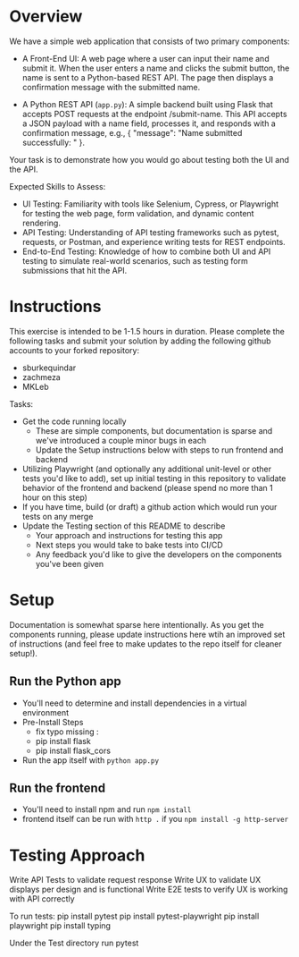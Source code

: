 # Overview

We have a simple web application that consists of two primary components:
- A Front-End UI: A web page where a user can input their name and submit it.
        When the user enters a name and clicks the submit button, the name is sent to a Python-based REST API.
        The page then displays a confirmation message with the submitted name.

- A Python REST API (`app.py`): A simple backend built using Flask that accepts POST requests at the endpoint /submit-name. This API accepts a JSON payload with a name field, processes it, and responds with a confirmation message, e.g., { "message": "Name submitted successfully: <name>" }.

Your task is to demonstrate how you would go about testing both the UI and the API. 

Expected Skills to Assess:

- UI Testing: Familiarity with tools like Selenium, Cypress, or Playwright for testing the web page, form validation, and dynamic content rendering.
- API Testing: Understanding of API testing frameworks such as pytest, requests, or Postman, and experience writing tests for REST endpoints.
- End-to-End Testing: Knowledge of how to combine both UI and API testing to simulate real-world scenarios, such as testing form submissions that hit the API.


# Instructions
This exercise is intended to be 1-1.5 hours in duration. Please complete the following tasks and submit your solution by adding the following github accounts to your forked repository:
- sburkequindar
- zachmeza
- MKLeb

Tasks:
- Get the code running locally 
    - These are simple components, but documentation is sparse and we've introduced a couple minor bugs in each
    - Update the Setup instructions below with steps to run frontend and backend
- Utilizing Playwright (and optionally any additional unit-level or other tests you'd  like to add), set up initial testing in this repository to validate behavior of the frontend and backend (please spend no more than 1 hour on this step)
- If you have time, build (or draft) a github action which would run your tests on any merge
- Update the Testing section of this README to describe
    - Your approach and instructions for testing this app
    - Next steps you would take to bake tests into CI/CD
    - Any feedback you'd like to give the developers on the components you've been given


# Setup

Documentation is somewhat sparse here intentionally. As you get the components running, please update instructions here wtih an improved set of instructions (and feel free to make updates to the repo itself for cleaner setup!).

## Run the Python app
- You'll need to determine and install dependencies in a virtual environment
- Pre-Install Steps
   - fix typo missing :
   - pip install flask
   - pip install flask_cors
- Run the app itself with `python app.py`

## Run the frontend
- You'll need to install npm and run `npm install`
- frontend itself can be run with `http .` if you `npm install -g http-server`


# Testing Approach
Write API Tests to validate request response
Write UX to validate UX displays per design and is functional
Write E2E tests to verify UX is working with API correctly

To run tests:
pip install pytest
pip install pytest-playwright
pip install playwright
pip install typing

Under the Test directory run
pytest


